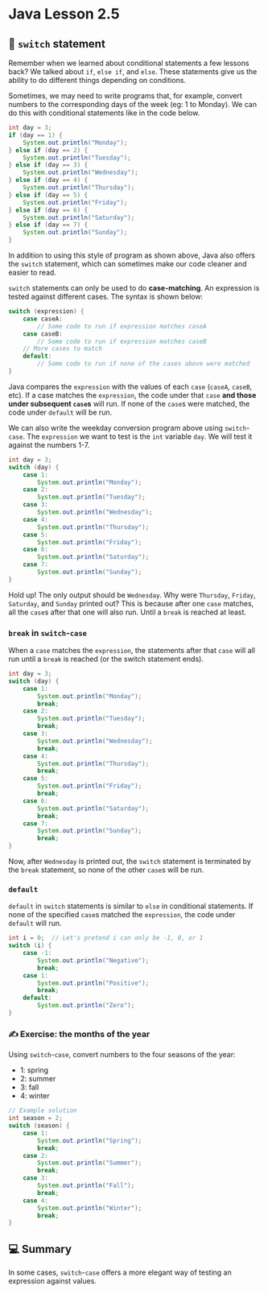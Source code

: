 # **Java Lesson 2.5**

## 🔀 `switch` statement

Remember when we learned about conditional statements a few lessons back? We talked about `if`, `else if`, and `else`. These statements give us the ability to do different things depending on conditions.

Sometimes, we may need to write programs that, for example, convert numbers to the corresponding days of the week (eg: 1 to Monday). We can do this with conditional statements like in the code below.

```java
int day = 3;
if (day == 1) {
    System.out.println("Monday");
} else if (day == 2) {
    System.out.println("Tuesday");
} else if (day == 3) {
    System.out.println("Wednesday");
} else if (day == 4) {
    System.out.println("Thursday");
} else if (day == 5) {
    System.out.println("Friday");
} else if (day == 6) {
    System.out.println("Saturday");
} else if (day == 7) {
    System.out.println("Sunday");
}
```

In addition to using this style of program as shown above, Java also offers the `switch` statement, which can sometimes make our code cleaner and easier to read.

`switch` statements can only be used to do **case-matching**. An expression is tested against different cases. The syntax is shown below:

```java
switch (expression) {
    case caseA:
        // Some code to run if expression matches caseA
    case caseB:
        // Some code to run if expression matches caseB
    // More cases to match
    default:
        // Some code to run if none of the cases above were matched
}
```

Java compares the `expression` with the values of each `case` (`caseA`, `caseB`, etc). If a case matches the `expression`, the code under that `case` **and those under subsequent `case`s** will run. If none of the `case`s were matched, the code under `default` will be run.

We can also write the weekday conversion program above using `switch`-`case`. The `expression` we want to test is the `int` variable `day`. We will test it against the numbers 1-7.

```java
int day = 3;
switch (day) {
    case 1:
        System.out.println("Monday");
    case 2:
        System.out.println("Tuesday");
    case 3:
        System.out.println("Wednesday");
    case 4:
        System.out.println("Thursday");
    case 5:
        System.out.println("Friday");
    case 6:
        System.out.println("Saturday");
    case 7:
        System.out.println("Sunday");
}
```

Hold up! The only output should be `Wednesday`. Why were `Thursday`, `Friday`, `Saturday`, and `Sunday` printed out? This is because after one `case` matches, all the `case`s after that one will also run. Until a `break` is reached at least.

### `break` in `switch`-`case`

When a `case` matches the `expression`, the statements after that `case` will all run until a `break` is reached (or the switch statement ends).

```java
int day = 3;
switch (day) {
    case 1:
        System.out.println("Monday");
        break;
    case 2:
        System.out.println("Tuesday");
        break;
    case 3:
        System.out.println("Wednesday");
        break;
    case 4:
        System.out.println("Thursday");
        break;
    case 5:
        System.out.println("Friday");
        break;
    case 6:
        System.out.println("Saturday");
        break;
    case 7:
        System.out.println("Sunday");
        break;
}
```

Now, after `Wednesday` is printed out, the `switch` statement is terminated by the `break` statement, so none of the other `case`s will be run.

### `default`

`default` in `switch` statements is similar to `else` in conditional statements. If none of the specified `case`s matched the `expression`, the code under `default` will run.

```java
int i = 0;  // Let's pretend i can only be -1, 0, or 1
switch (i) {
    case -1:
        System.out.println("Negative");
        break;
    case 1:
        System.out.println("Positive");
        break;
    default:
        System.out.println("Zero");
}
```

### ✍ Exercise: the months of the year

Using `switch`-`case`, convert numbers to the four seasons of the year:

* 1: spring
* 2: summer
* 3: fall
* 4: winter

```java
// Example solution
int season = 2;
switch (season) {
    case 1:
        System.out.println("Spring");
        break;
    case 2:
        System.out.println("Summer");
        break;
    case 3:
        System.out.println("Fall");
        break;
    case 4:
        System.out.println("Winter");
        break;
}
```

## 💻 Summary

In some cases, `switch`-`case` offers a more elegant way of testing an expression against values.
